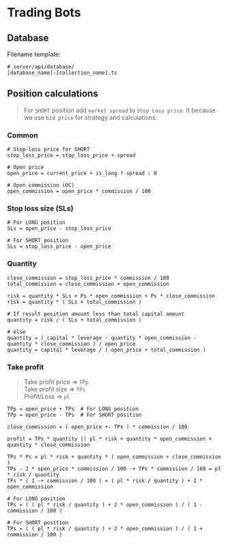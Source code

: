 # Trading Bots #


## Database ##

Filename template:

```dotenv
# server/api/database/
[database_name]-[collection_name].ts
```

## Position calculations ##

> For `SHORT` position add `market spread` to `Stop Loss price`.
> It because we use `bid price` for strategy and calculations.

### Common ###

```dotenv
# Stop-loss price for SHORT
stop_loss_price = stop_loss_price + spread

# Open price
open_price = current_price + is_long ? spread : 0

# Open commission (OC)
open_commission = open_price * commission / 100
```

### Stop loss size (SLs) ###

```dotenv
# For LONG position
SLs = open_price - stop_loss_price

# For SHORT position
SLs = stop_loss_price - open_price
```

### Quantity ###

```dotenv
close_commission = stop_loss_price * commission / 100
total_commission = close_commission + open_commission

risk = quantity * SLs + Ps * open_commission + Ps * close_commission
risk = quantity * ( SLs + total_commission )

# If result position amount less than total capital amount
quantity = risk / ( SLs + total_commission )

# else
quantity = ( capital * leverage - quantity * open_commission - quantity * close_commission ) / open_price
quantity = capital * leverage / ( open_price + total_commission )
```

### Take profit ###

> Take profit price => `TPp`   
> Take profit size => `TPs`  
> Profit/Loss => `pl`

```dotenv
TPp = open_price + TPs  # For LONG position
TPp = open_price - TPs  # For SHORT position

close_commission = ( open_price +- TPs ) * commission / 100

profit = TPs * quantity || pl * risk + quantity * open_commission + quantity * close_commission

TPs * Ps = pl * risk + quantity * ( open_commission + close_commission )
TPs - 2 * open_price * commission / 100 -+ TPs * commission / 100 = pl * risk / quantity
TPs * ( 1 -+ commission / 100 ) = ( pl * risk / quantity ) + 2 * open_commission

# For LONG position
TPs = ( ( pl * risk / quantity ) + 2 * open_commission ) / ( 1 - commission / 100 )

# For SHORT position
TPs = ( ( pl * risk / quantity ) + 2 * open_commission ) / ( 1 + commission / 100 )
```
